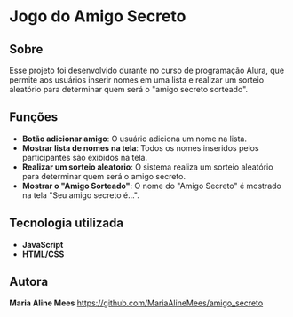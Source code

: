 ﻿# Jogo do Amigo Secreto

 ## Sobre
Esse projeto foi desenvolvido durante no curso de programação Alura, que permite aos usuários inserir nomes em uma lista e realizar um sorteio aleatório para determinar quem será o "amigo secreto sorteado".

 ## Funções
 - **Botão adicionar amigo**: O usuário adiciona um nome na lista.
 - **Mostrar lista de nomes na tela**: Todos os nomes inseridos pelos participantes são exibidos na tela.
 - **Realizar um sorteio aleatorio**: O sistema realiza um sorteio aleatório para determinar quem será o amigo secreto.
 - **Mostrar o "Amigo Sorteado"**: O nome do "Amigo Secreto" é mostrado na tela "Seu amigo secreto é...".

 ## Tecnologia utilizada
 - **JavaScript**
 - **HTML/CSS**

 ## Autora
 **Maria Aline Mees**
 https://github.com/MariaAlineMees/amigo_secreto
 
